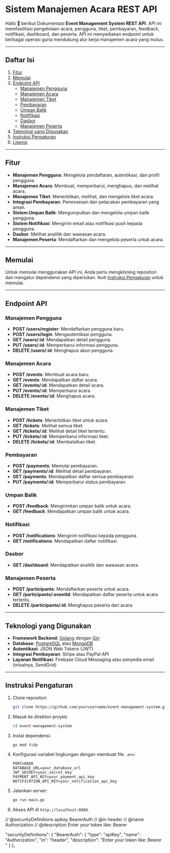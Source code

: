# Sistem Manajemen Acara REST API

Hallo 👋 berikut Dokumentasi **Event Management System REST API**. API ini memfasilitasi pengelolaan acara, pengguna, tiket, pembayaran, feedback, notifikasi, dashboard, dan peserta. API ini menyediakan endpoint untuk berbagai operasi guna mendukung alur kerja manajemen acara yang mulus.

---

## Daftar Isi

1. [Fitur](#fitur)
2. [Memulai](#memulai)
3. [Endpoint API](#endpoint-api)
   - [Manajemen Pengguna](#manajemen-pengguna)
   - [Manajemen Acara](#manajemen-acara)
   - [Manajemen Tiket](#manajemen-tiket)
   - [Pembayaran](#pembayaran)
   - [Umpan Balik](#umpan-balik)
   - [Notifikasi](#notifikasi)
   - [Dasbor](#dasbor)
   - [Manajemen Peserta](#manajemen-peserta)
4. [Teknologi yang Digunakan](#teknologi-yang-digunakan)
5. [Instruksi Pengaturan](#instruksi-pengaturan)
6. [Lisensi](#lisensi)

---

## Fitur

- **Manajemen Pengguna**: Mengelola pendaftaran, autentikasi, dan profil pengguna.
- **Manajemen Acara**: Membuat, memperbarui, menghapus, dan melihat acara.
- **Manajemen Tiket**: Menerbitkan, melihat, dan mengelola tiket acara.
- **Integrasi Pembayaran**: Pemrosesan dan pelacakan pembayaran yang aman.
- **Sistem Umpan Balik**: Mengumpulkan dan mengelola umpan balik pengguna.
- **Sistem Notifikasi**: Mengirim email atau notifikasi push kepada pengguna.
- **Dasbor**: Melihat analitik dan wawasan acara.
- **Manajemen Peserta**: Mendaftarkan dan mengelola peserta untuk acara.

---

## Memulai

Untuk memulai menggunakan API ini, Anda perlu mengkloning repositori dan mengatur dependensi yang diperlukan. Ikuti [Instruksi Pengaturan](#instruksi-pengaturan) untuk memulai.

---

## Endpoint API

### Manajemen Pengguna

- **POST /users/register**: Mendaftarkan pengguna baru.
- **POST /users/login**: Mengautentikasi pengguna.
- **GET /users/:id**: Mendapatkan detail pengguna.
- **PUT /users/:id**: Memperbarui informasi pengguna.
- **DELETE /users/:id**: Menghapus akun pengguna.

### Manajemen Acara

- **POST /events**: Membuat acara baru.
- **GET /events**: Mendapatkan daftar acara.
- **GET /events/:id**: Mendapatkan detail acara.
- **PUT /events/:id**: Memperbarui acara.
- **DELETE /events/:id**: Menghapus acara.

### Manajemen Tiket

- **POST /tickets**: Menerbitkan tiket untuk acara.
- **GET /tickets**: Melihat semua tiket.
- **GET /tickets/:id**: Melihat detail tiket tertentu.
- **PUT /tickets/:id**: Memperbarui informasi tiket.
- **DELETE /tickets/:id**: Membatalkan tiket.

### Pembayaran

- **POST /payments**: Memulai pembayaran.
- **GET /payments/:id**: Melihat detail pembayaran.
- **GET /payments**: Mendapatkan daftar semua pembayaran.
- **PUT /payments/:id**: Memperbarui status pembayaran.

### Umpan Balik

- **POST /feedback**: Mengirimkan umpan balik untuk acara.
- **GET /feedback**: Mendapatkan umpan balik untuk acara.

### Notifikasi

- **POST /notifications**: Mengirim notifikasi kepada pengguna.
- **GET /notifications**: Mendapatkan daftar notifikasi.

### Dasbor

- **GET /dashboard**: Mendapatkan analitik dan wawasan acara.

### Manajemen Peserta

- **POST /participants**: Mendaftarkan peserta untuk acara.
- **GET /participants/:eventId**: Mendapatkan daftar peserta untuk acara tertentu.
- **DELETE /participants/:id**: Menghapus peserta dari acara.

---

## Teknologi yang Digunakan

- **Framework Backend**: [Golang](https://golang.org/) dengan [Gin](https://gin-gonic.com/)
- **Database**: [PostgreSQL](https://www.postgresql.org/) atau [MongoDB](https://www.mongodb.com/)
- **Autentikasi**: JSON Web Tokens (JWT)
- **Integrasi Pembayaran**: Stripe atau PayPal API
- **Layanan Notifikasi**: Firebase Cloud Messaging atau penyedia email (misalnya, SendGrid)

---

## Instruksi Pengaturan

1. Clone repositori:

   ```bash
   git clone https://github.com/yourusername/event-management-system.git
   ```

2. Masuk ke direktori proyek:

   ```bash
   cd event-management-system
   ```

3. Instal dependensi:

   ```bash
   go mod tidy
   ```

4. Konfigurasi variabel lingkungan dengan membuat file `.env`:

   ```
   PORT=8888
   DATABASE_URL=your_database_url
   JWT_SECRET=your_secret_key
   PAYMENT_API_KEY=your_payment_api_key
   NOTIFICATION_API_KEY=your_notification_api_key
   ```

5. Jalankan server:

   ```bash
   go run main.go
   ```

6. Akses API di `http://localhost:8888`.

// @securityDefinitions.apikey BearerAuth
// @in header
// @name Authorization
// @description Enter your token like: Bearer <your-token>

"securityDefinitions": {
"BearerAuth": {
"type": "apiKey",
"name": "Authorization",
"in": "header",
"description": "Enter your token like: Bearer <your-token>"
}
},
